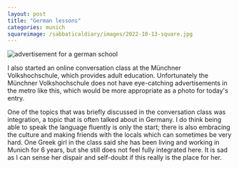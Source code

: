 ```yaml
---
layout: post
title: "German lessons"
categories: munich
squareimage: /sabbaticaldiary/images/2022-10-13-square.jpg
---
```

<img src="/sabbaticaldiary/images/2022-10-13.jpg" alt="advertisement for a german school" class="center">

I also started an online conversation class at the Münchner Volkshochschule, which provides adult education. Unfortunately the Münchner Volkshochschule does not have eye-catching advertisements in the metro like this, which would be more appropriate as a photo for today's entry. 

One of the topics that was briefly discussed in the conversation class was integration, a topic that is often talked about in Germany. I do think being able to speak the language fluently is only the start; there is also embracing the culture and making friends with the locals which can sometimes be very hard. One Greek girl in the class said she has been living and working in Munich for 6 years, but she still does not feel fully integrated here. It is sad as I can sense her dispair and self-doubt if this really is the place for her.
